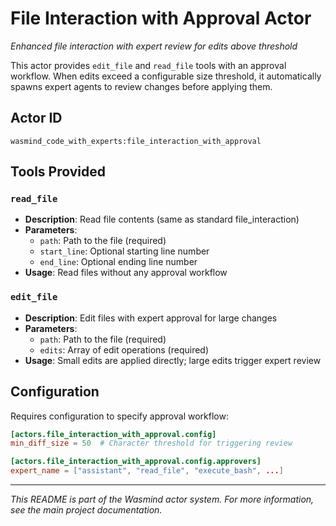 # File Interaction with Approval Actor

*Enhanced file interaction with expert review for edits above threshold*

This actor provides `edit_file` and `read_file` tools with an approval workflow. When edits exceed a configurable size threshold, it automatically spawns expert agents to review changes before applying them.

## Actor ID
`wasmind_code_with_experts:file_interaction_with_approval`

## Tools Provided

### `read_file`
- **Description**: Read file contents (same as standard file_interaction)
- **Parameters**:
  - `path`: Path to the file (required)
  - `start_line`: Optional starting line number
  - `end_line`: Optional ending line number
- **Usage**: Read files without any approval workflow

### `edit_file`
- **Description**: Edit files with expert approval for large changes
- **Parameters**:
  - `path`: Path to the file (required)
  - `edits`: Array of edit operations (required)
- **Usage**: Small edits are applied directly; large edits trigger expert review

## Configuration

Requires configuration to specify approval workflow:

```toml
[actors.file_interaction_with_approval.config]
min_diff_size = 50  # Character threshold for triggering review

[actors.file_interaction_with_approval.config.approvers]
expert_name = ["assistant", "read_file", "execute_bash", ...]
```

---

*This README is part of the Wasmind actor system. For more information, see the main project documentation.*